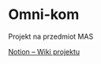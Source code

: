 # Omni-kom

Projekt na przedmiot MAS

[Notion – Wiki projektu](https://linden-studies.notion.site/Dokumentacja-projektu-d817bd6034264250879c01d338eab35d?pvs=4)
